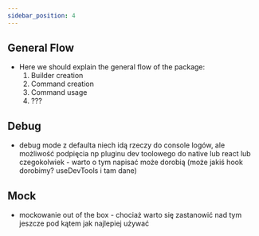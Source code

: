 ```yaml
---
sidebar_position: 4
---
```


## General Flow
- Here we should explain the general flow of the package:
  1. Builder creation
  2. Command creation
  3. Command usage
  4. ???

## Debug

- debug mode z defaulta niech idą rzeczy do console logów, ale możliwość podpięcia np pluginu dev toolowego do native
  lub react lub czegokolwiek - warto o tym napisać może dorobią (może jakiś hook dorobimy? useDevTools i tam dane)

## Mock

- mockowanie out of the box - chociaż warto się zastanowić nad tym jeszcze pod kątem jak najlepiej używać
